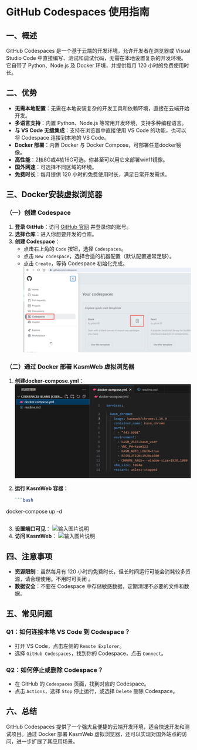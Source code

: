 # GitHub Codespaces 使用指南

## 一、概述
GitHub Codespaces 是一个基于云端的开发环境，允许开发者在浏览器或 Visual Studio Code 中直接编写、测试和调试代码，无需在本地设置复杂的开发环境。它自带了 Python、Node.js 及 Docker 环境，并提供每月 120 小时的免费使用时长。

## 二、优势
- **无需本地配置**：无需在本地安装复杂的开发工具和依赖环境，直接在云端开始开发。
- **多语言支持**：内置 Python、Node.js 等常用开发环境，支持多种编程语言。
- **与 VS Code 无缝集成**：支持在浏览器中直接使用 VS Code 的功能，也可以将 Codespace 连接到本地的 VS Code。
- **Docker 部署**：内置 Docker 与 Docker Compose，可部署任意docker镜像。
- **高性能**：2核8G或4核16G可选。你甚至可以用它来部署win11镜像。
- **国外网速**：可选择不同区域的环境。
- **免费时长**：每月提供 120 小时的免费使用时长，满足日常开发需求。

## 三、Docker安装虚拟浏览器

### （一）创建 Codespace
1. **登录 GitHub**：访问 [GitHub 官网](https://github.com/) 并登录你的账号。
2. **选择仓库**：进入你想要开发的仓库。
3. **创建 Codespace**：
   - 点击右上角的 `Code` 按钮，选择 `Codespaces`。
   - 点击 `New codespace`，选择合适的机器配置（默认配置通常足够）。
   - 点击 `Create`，等待 Codespace 初始化完成。
![输入图片说明](https://raw.githubusercontent.com/sbdrin/docs/main/imgs/2025-06-13/YnjDHJtzB8Y3gbLU.png)

### （二）通过 Docker 部署 KasmWeb 虚拟浏览器
1. **创建docker-compose.yml**：
   ![输入图片说明](https://raw.githubusercontent.com/sbdrin/docs/main/imgs/2025-06-13/hbbecxkx9vgqS0xS.png)

2. **运行 KasmWeb 容器**：
   ```bash
   ```bash
docker-compose up -d
```
   ```

3. **设置端口可见**：
![输入图片说明](https://raw.githubusercontent.com/sbdrin/docs/main/imgs/2025-06-13/6vRoObaVQi3IbSnr.png)
3. **访问 KasmWeb**：
![输入图片说明](https://raw.githubusercontent.com/sbdrin/docs/main/imgs/2025-06-13/oTtNbqAgi9M6eloN.png)

## 四、注意事项
- **资源限制**：虽然每月有 120 小时的免费时长，但长时间运行可能会消耗较多资源，请合理使用。不用时可关闭 。
- **数据安全**：不要在 Codespace 中存储敏感数据，定期清理不必要的文件和数据。

## 五、常见问题
### Q1：如何连接本地 VS Code 到 Codespace？
- 打开 VS Code，点击左侧的 `Remote Explorer`。
- 选择 `GitHub Codespaces`，找到你的 Codespace，点击 `Connect`。

### Q2：如何停止或删除 Codespace？
- 在 GitHub 的 `Codespaces` 页面，找到对应的 Codespace。
- 点击 `Actions`，选择 `Stop` 停止运行，或选择 `Delete` 删除 Codespace。

## 六、总结
GitHub Codespaces 提供了一个强大且便捷的云端开发环境，适合快速开发和测试项目。通过 Docker 部署 KasmWeb 虚拟浏览器，还可以实现对国外站点的访问，进一步扩展了其应用场景。

<!--stackedit_data:
eyJoaXN0b3J5IjpbNDY5NTI3MjAyLC0xMDMyMTA2OTM2LDQ3ND
U5Nzg2NCwtMTE0Nzk4NTgyNSwxMDM0NDQzODY0XX0=
-->